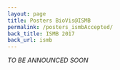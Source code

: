 ```yaml
---
layout: page
title: Posters BioVis@ISMB
permalink: /posters_ismbAccepted/
back_title: ISMB 2017
back_url: ismb
---
```

*TO BE ANNOUNCED SOON*

<!--
**Attention Poster Authors:**
When preparing accepted posters please note that your poster should not exceed the following dimensions: *46 inches wide by 45 inches high*. There will be 2 posters per side on the each poster board. One poster will be an odd number and the other will be an even number. View a diagram of the the poster board in pdf format [here](http://www.iscb.org/images/stories/ismb2016/downloads/ISMB2016-PosterSampler.pdf).


{% for poster in site.data.posters %}
{% if poster.event == "ismb" %}
<div class ="talk">
  <table>
  <tr>
    <td width="200px">
      <a href ="{{ site.baseurl}}/files/{{poster.image}}"> <img style="padding-right: 10px;" src="{{ site.baseurl }}/files/{{poster.image}}" alt="{{poster.title}}" height="150" width="150"></a>
    </td>
  <td>
    <div class="ttitle">Poster: {{poster.title}}</div>
    <div><span class="tspeaker">{{poster.authors}}</span></div>
    <div><span><a href="{{ site.baseurl}}/files/{{poster.abstract}}">Download Full Abstract</a></span></div>
  </td>
  </tr>
  </table>

</div>

{% endif %}
{% endfor %}
-->
